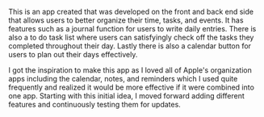 This is an app created that was developed on the front and back end side that allows users to better organize their time, tasks, and events. It has features such as a journal function for users to write daily entries. There is also a to do task list where users can satisfyingly check off the tasks they completed throughout their day. Lastly there is also a calendar button for users to plan out their days effectively.

I got the inspiration to make this app as I loved all of Apple's organization apps including the calendar, notes, and reminders which I used quite frequently and realized it would be more effective if it were combined into one app. Starting with this initial idea, I moved forward adding different features and continuously testing them for updates.
